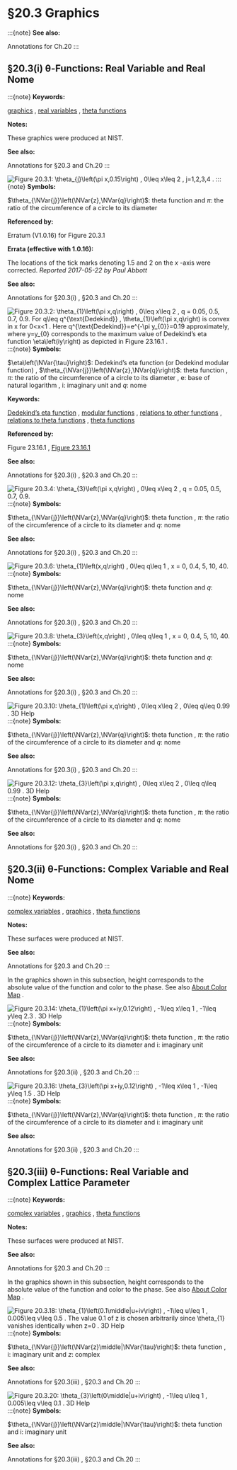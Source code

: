 # §20.3 Graphics

:::{note}
**See also:**

Annotations for Ch.20
:::


## §20.3(i) θ-Functions: Real Variable and Real Nome

:::{note}
**Keywords:**

[graphics](http://dlmf.nist.gov/search/search?q=graphics) , [real variables](http://dlmf.nist.gov/search/search?q=real%20variables) , [theta functions](http://dlmf.nist.gov/search/search?q=theta%20functions)

**Notes:**

These graphics were produced at NIST.

**See also:**

Annotations for §20.3 and Ch.20
:::

<a id="F1"></a>

![Figure 20.3.1: $\theta_{j}\left(\pi x,0.15\right)$ , $0\leq x\leq 2$ , $j=1,2,3,4$ .](20/3/F1.png)
:::{note}
**Symbols:**

$\theta_{\NVar{j}}\left(\NVar{z},\NVar{q}\right)$: theta function and $\pi$: the ratio of the circumference of a circle to its diameter

**Referenced by:**

Erratum (V1.0.16) for Figure 20.3.1

**Errata (effective with 1.0.16):**

The locations of the tick marks denoting $1.5$ and $2$ on the $x$ -axis were corrected. *Reported 2017-05-22 by Paul Abbott*

**See also:**

Annotations for §20.3(i) , §20.3 and Ch.20
:::

<a id="i.fig1"></a>

![Figure 20.3.2: $\theta_{1}\left(\pi x,q\right)$ , $0\leq x\leq 2$ , $q$ = 0.05, 0.5, 0.7, 0.9. For $q\leq q^{\text{Dedekind}}$ , $\theta_{1}\left(\pi x,q\right)$ is convex in $x$ for $0<x<1$ . Here $q^{\text{Dedekind}}=e^{-\pi y_{0}}=0.19$ approximately, where $y=y_{0}$ corresponds to the maximum value of Dedekind’s eta function $\eta\left(iy\right)$ as depicted in Figure 23.16.1 .](20/3/F2.png)
:::{note}
**Symbols:**

$\eta\left(\NVar{\tau}\right)$: Dedekind’s eta function (or Dedekind modular function) , $\theta_{\NVar{j}}\left(\NVar{z},\NVar{q}\right)$: theta function , $\pi$: the ratio of the circumference of a circle to its diameter , $\mathrm{e}$: base of natural logarithm , $\mathrm{i}$: imaginary unit and $q$: nome

**Keywords:**

[Dedekind’s eta function](http://dlmf.nist.gov/search/search?q=Dedekind%20eta%20function) , [modular functions](http://dlmf.nist.gov/search/search?q=modular%20functions) , [relations to other functions](http://dlmf.nist.gov/search/search?q=relations%20to%20other%20functions) , [relations to theta functions](http://dlmf.nist.gov/search/search?q=relations%20to%20theta%20functions) , [theta functions](http://dlmf.nist.gov/search/search?q=theta%20functions)

**Referenced by:**

Figure 23.16.1 , [Figure 23.16.1](./23.16.F1.mag.md "In §23.16 Graphics ‣ Modular Functions ‣ Chapter 23 Weierstrass Elliptic and Modular Functions")

**See also:**

Annotations for §20.3(i) , §20.3 and Ch.20
:::

<a id="i.fig2"></a>

![Figure 20.3.4: $\theta_{3}\left(\pi x,q\right)$ , $0\leq x\leq 2$ , $q$ = 0.05, 0.5, 0.7, 0.9.](20/3/F4.png)
:::{note}
**Symbols:**

$\theta_{\NVar{j}}\left(\NVar{z},\NVar{q}\right)$: theta function , $\pi$: the ratio of the circumference of a circle to its diameter and $q$: nome

**See also:**

Annotations for §20.3(i) , §20.3 and Ch.20
:::

<a id="i.fig3"></a>

![Figure 20.3.6: $\theta_{1}\left(x,q\right)$ , $0\leq q\leq 1$ , $x$ = 0, 0.4, 5, 10, 40.](20/3/F6.png)
:::{note}
**Symbols:**

$\theta_{\NVar{j}}\left(\NVar{z},\NVar{q}\right)$: theta function and $q$: nome

**See also:**

Annotations for §20.3(i) , §20.3 and Ch.20
:::

<a id="i.fig4"></a>

![Figure 20.3.8: $\theta_{3}\left(x,q\right)$ , $0\leq q\leq 1$ , $x$ = 0, 0.4, 5, 10, 40.](20/3/F8.png)
:::{note}
**Symbols:**

$\theta_{\NVar{j}}\left(\NVar{z},\NVar{q}\right)$: theta function and $q$: nome

**See also:**

Annotations for §20.3(i) , §20.3 and Ch.20
:::

<a id="i.fig5"></a>

![Figure 20.3.10: $\theta_{1}\left(\pi x,q\right)$ , $0\leq x\leq 2$ , $0\leq q\leq 0.99$ . 3D Help](20/3/F10.png)
:::{note}
**Symbols:**

$\theta_{\NVar{j}}\left(\NVar{z},\NVar{q}\right)$: theta function , $\pi$: the ratio of the circumference of a circle to its diameter and $q$: nome

**See also:**

Annotations for §20.3(i) , §20.3 and Ch.20
:::

<a id="i.fig6"></a>

![Figure 20.3.12: $\theta_{3}\left(\pi x,q\right)$ , $0\leq x\leq 2$ , $0\leq q\leq 0.99$ . 3D Help](20/3/F12.png)
:::{note}
**Symbols:**

$\theta_{\NVar{j}}\left(\NVar{z},\NVar{q}\right)$: theta function , $\pi$: the ratio of the circumference of a circle to its diameter and $q$: nome

**See also:**

Annotations for §20.3(i) , §20.3 and Ch.20
:::


## §20.3(ii) θ-Functions: Complex Variable and Real Nome

:::{note}
**Keywords:**

[complex variables](http://dlmf.nist.gov/search/search?q=complex%20variables) , [graphics](http://dlmf.nist.gov/search/search?q=graphics) , [theta functions](http://dlmf.nist.gov/search/search?q=theta%20functions)

**Notes:**

These surfaces were produced at NIST.

**See also:**

Annotations for §20.3 and Ch.20
:::

In the graphics shown in this subsection, height corresponds to the absolute value of the function and color to the phase. See also [About Color Map](./help/vrml/aboutcolor.md "In Viewing DLMF Interactive 3D Graphics ‣ Need Help?") .

<a id="ii.fig1"></a>

![Figure 20.3.14: $\theta_{1}\left(\pi x+iy,0.12\right)$ , $-1\leq x\leq 1$ , $-1\leq y\leq 2.3$ . 3D Help](20/3/F14.png)
:::{note}
**Symbols:**

$\theta_{\NVar{j}}\left(\NVar{z},\NVar{q}\right)$: theta function , $\pi$: the ratio of the circumference of a circle to its diameter and $\mathrm{i}$: imaginary unit

**See also:**

Annotations for §20.3(ii) , §20.3 and Ch.20
:::

<a id="ii.fig2"></a>

![Figure 20.3.16: $\theta_{3}\left(\pi x+iy,0.12\right)$ , $-1\leq x\leq 1$ , $-1\leq y\leq 1.5$ . 3D Help](20/3/F16.png)
:::{note}
**Symbols:**

$\theta_{\NVar{j}}\left(\NVar{z},\NVar{q}\right)$: theta function , $\pi$: the ratio of the circumference of a circle to its diameter and $\mathrm{i}$: imaginary unit

**See also:**

Annotations for §20.3(ii) , §20.3 and Ch.20
:::


## §20.3(iii) θ-Functions: Real Variable and Complex Lattice Parameter

:::{note}
**Keywords:**

[complex variables](http://dlmf.nist.gov/search/search?q=complex%20variables) , [graphics](http://dlmf.nist.gov/search/search?q=graphics) , [theta functions](http://dlmf.nist.gov/search/search?q=theta%20functions)

**Notes:**

These surfaces were produced at NIST.

**See also:**

Annotations for §20.3 and Ch.20
:::

In the graphics shown in this subsection, height corresponds to the absolute value of the function and color to the phase. See also [About Color Map](./help/vrml/aboutcolor.md "In Viewing DLMF Interactive 3D Graphics ‣ Need Help?") .

<a id="iii.fig1"></a>

![Figure 20.3.18: $\theta_{1}\left(0.1\middle|u+iv\right)$ , $-1\leq u\leq 1$ , $0.005\leq v\leq 0.5$ . The value 0.1 of $z$ is chosen arbitrarily since $\theta_{1}$ vanishes identically when $z=0$ . 3D Help](20/3/F18.png)
:::{note}
**Symbols:**

$\theta_{\NVar{j}}\left(\NVar{z}\middle|\NVar{\tau}\right)$: theta function , $\mathrm{i}$: imaginary unit and $z$: complex

**See also:**

Annotations for §20.3(iii) , §20.3 and Ch.20
:::

<a id="iii.fig2"></a>

![Figure 20.3.20: $\theta_{3}\left(0\middle|u+iv\right)$ , $-1\leq u\leq 1$ , $0.005\leq v\leq 0.1$ . 3D Help](20/3/F20.png)
:::{note}
**Symbols:**

$\theta_{\NVar{j}}\left(\NVar{z}\middle|\NVar{\tau}\right)$: theta function and $\mathrm{i}$: imaginary unit

**See also:**

Annotations for §20.3(iii) , §20.3 and Ch.20
:::
